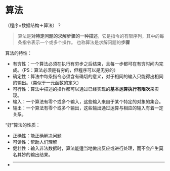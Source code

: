 # 算法
（程序=数据结构＋算法）？

>算法是**对特定问题的求解步骤的一种描述**，它是指令的有限序列，其中的每条指令表示一个或多个操作。
>也称算法是求解问题的**步骤**

算法的特性：
- 有穷性：一个算法必须在执行有穷步之后结束，且每一步都可在有穷时间内完成。（PS：算法必须是有穷的，但程序可以是无穷的）
- 确定性：算法中每条指令必须含有确切的意义，对于相同的输入只能得出相同的输出。（类似于一元函数的定义）
- 可行性：算法中描述的操作都可以通过已经实现的**基本运算执行有限次**来实现。
- 输入：一个算法有零个或多个输入，这些输入来自于某个特定的对象的集合。
- 输出：一个算法有零个或多个输出，这些输出通过运算与相应的输入有着一定关系。

“好”算法的性质：
- 正确性：能正确解决问题
- 可读性：帮助人们理解
- 健壮性：输入非法数据时，算法能适当地做出反应或进行处理，而不会产生莫名其妙的输出结果。
- ****
<!--stackedit_data:
eyJoaXN0b3J5IjpbLTE1Njk1MDkyMDhdfQ==
-->